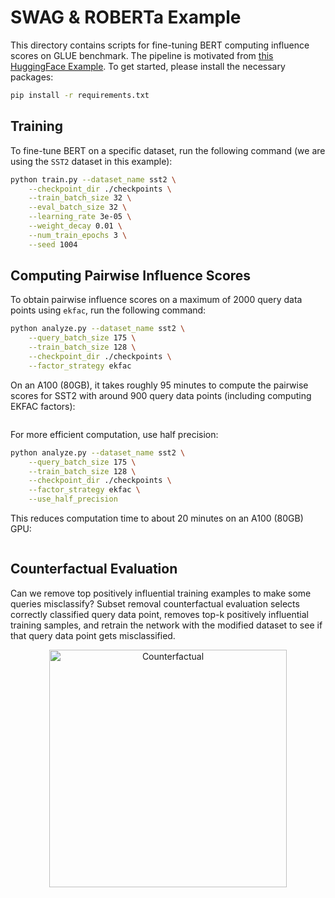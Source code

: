# SWAG & ROBERTa Example

This directory contains scripts for fine-tuning BERT computing influence scores on GLUE benchmark. The pipeline is motivated from [this HuggingFace Example](https://github.com/huggingface/transformers/tree/main/examples/pytorch/text-classification).
To get started, please install the necessary packages:

```bash
pip install -r requirements.txt
```

## Training

To fine-tune BERT on a specific dataset, run the following command (we are using the `SST2` dataset in this example):

```bash
python train.py --dataset_name sst2 \
    --checkpoint_dir ./checkpoints \
    --train_batch_size 32 \
    --eval_batch_size 32 \
    --learning_rate 3e-05 \
    --weight_decay 0.01 \
    --num_train_epochs 3 \
    --seed 1004
```

## Computing Pairwise Influence Scores

To obtain pairwise influence scores on a maximum of 2000 query data points using `ekfac`, run the following command:

```bash
python analyze.py --dataset_name sst2 \
    --query_batch_size 175 \
    --train_batch_size 128 \
    --checkpoint_dir ./checkpoints \
    --factor_strategy ekfac
```

On an A100 (80GB), it takes roughly 95 minutes to compute the pairwise scores for SST2 with around 900 query data points (including computing EKFAC factors):

```

```

For more efficient computation, use half precision:

```bash
python analyze.py --dataset_name sst2 \
    --query_batch_size 175 \
    --train_batch_size 128 \
    --checkpoint_dir ./checkpoints \
    --factor_strategy ekfac \
    --use_half_precision
```

This reduces computation time to about 20 minutes on an A100 (80GB) GPU:

```

```

## Counterfactual Evaluation

Can we remove top positively influential training examples to make some queries misclassify?
Subset removal counterfactual evaluation selects correctly classified query data point, removes 
top-k positively influential training samples, and retrain the network with the modified dataset to see if that query 
data point gets misclassified. 

<p align="center">
<a href="#"><img width="380" img src="figure/counterfactual.png" alt="Counterfactual"/></a>
</p>

